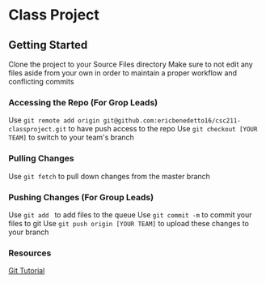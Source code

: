 # Class Project
## Getting Started
Clone the project to your Source Files directory
Make sure to not edit any files aside from your own in order to maintain a proper workflow and conflicting commits

### Accessing the Repo (For Grop Leads)
Use ```git remote add origin git@github.com:ericbenedetto16/csc211-classproject.git``` to have push access to the repo
Use ```git checkout [YOUR TEAM]``` to switch to your team's branch

### Pulling Changes
Use ```git fetch``` to pull down changes from the master branch

### Pushing Changes (For Group Leads)
Use ```git add ``` to add files to the queue
Use ```git commit -m``` to commit your files to git
Use ```git push origin [YOUR TEAM]``` to upload these changes to your branch

### Resources
[Git Tutorial](https://git-scm.com/docs/gittutorial)
